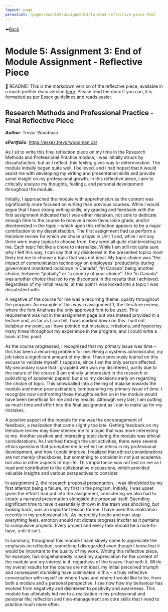 ```yaml
---
layout: page
permalink: /pages/module5/assignment3/tw-m5a3-reflective-piece.html
---
```


⬅️[Back](/pages/module5.html)

# Module 5: Assignment 3: End of Module Assignment - Reflective Piece

👀 README: This is the markdown version of the reflective piece, available in a *much* prettier docx version [here](/pages/module5/assignment3/TW-M5A3-ReflectivePiece.docx). Please read the docx if you can, it is formatted as per Essex guidelines and reads easier.

## Research Methods and Professional Practice - Final Reflective Piece

__*Author*__: Trevor Woodman

__*ePortfolio*__: https://essex.trevorwoodman.ca/

As I sit to write this final reflection piece on my time in the Research Methods and Professional Practice module, I was initially struck by dissatisfaction, but as I reflect, this feeling gives way to determination. The module initially began quite well, I believed, and I had hoped that it would assist me with developing my writing and presentation skills and provide some insight on my professional growth. In this reflective piece, I aim to critically analyze my thoughts, feelings, and personal development throughout the module.

Initially, I approached the module with apprehension as the content was significantly more focused on writing than previous courses. While I would argue that I have strong writing skills, my grading and feedback with the first assignment indicated that I was either mistaken, not able to dedicate enough time to the course to receive a more favourable grade, and/or disinterested in the topic – which upon this reflection appears to be a major contribution to my dissatisfaction. The first assignment had us perform a literature review for which we chose a topic in Unit 1 and, while I will say there were many topics to choose from, they were all quite disinteresting to me. Each topic felt like a chore to internalize. While I am still not quite sure why I felt this way, I can say that my disinterest in the presented topics most likely led me to choose a topic that was not ideal. My topic choice was “the impact of communication technology on employees’ productivity during government mandated lockdown in Canada”, “in Canada” being another choice, between “globally” or “a country of your choice”. The “in Canada” was another choice that led to my discontent in the results that I achieved. Regardless of my initial results, at this point I was locked into a topic I was dissatisfied with.

A negative of the course for me was a recurring theme: quality throughout the program. An example of this was in assignment 1, the literature review, where the font Arial was the only approved font to be used. This requirement was not in the assignment page but was instead provided in a lecture and, as far as I can tell, I was marked down on this. I will not belabour my point, as I have pointed out mistakes, irritations, and hypocrisy many times throughout my experience in the program, and I could write a book at this point.

As the course progressed, I recognized that my primary issue was time – this has been a recurring problem for me. Being a systems administrator, my job takes a significant amount of my time. I have previously leaned on this excuse to validate myself, I suppose, since I am the only person affected. My secondary issue that I grappled with was my disinterest, partly due to the nature of the course (I am entirely uninterested in the research or publishing of academic papers) but also my decisions early on regarding the choice of topic. This snowballed into a feeling of malaise towards the module and minor procrastination, compounding my primary issue of time. I recognize now confronting these thoughts earlier on in the module would have been beneficial for me and my results. Although very late, I am putting as much time and effort into the final assignment as I can to make up for my mistakes.

A positive aspect of the module for me was the encouragement of feedback, a realization that came slightly too late. Getting feedback on my literature review may have steered me to a topic that was more interesting to me. Another positive and interesting topic during the module was ethical considerations. As I worked through the unit activities, there were several ethics questions that prompted me to reflect on ethics in my professional development, and how I could improve. I realized that ethical considerations are not merely checkboxes, but something to consider in not just academia, but also in other aspects of my life. This importance was not lost on me as I read and contributed to the collaborative discussions, which provided valuable insights and various perspectives to consider.

In assignment 2, the research proposal presentation, I was blindsided by my first attempt being a failure, my first in the program. Initially, I was upset given the effort I had put into the assignment, considering we also had to create a narrated presentation alongside the proposal itself. Spending significant time to have it essentially thrown in the trash was shocking, but looking back, was an important lesson for me. I have used this realization recently in my professional life. As incredibly hectic and non-stop everything feels, emotion should not dictate progress insofar as it pertains to compulsive projects. Every project and every task should be a nice-to-have, until it isn’t.

In summary, throughout this module I have slowly come to appreciate the emphasis on reflection, something I disregarded even though I knew that it would be important to the quality of my work. Writing this reflective piece, for example, has singlehandedly raised my appreciation for the content of the module and my interest in it, regardless of the issues I had with it. While my overall results for the course are not ideal, my initial perceived triumph and consequent stumbling have culminated in this – a truly reflective conversation with myself on where I was and where I would like to be, from both a module and a personal perspective. I see now how my behaviour has evolved from negativity and disinterest to positivity and awareness. This module has ultimately led me to a realization in my professional and personal life; reflection and time-management are core skills that I need to practice much more often.

